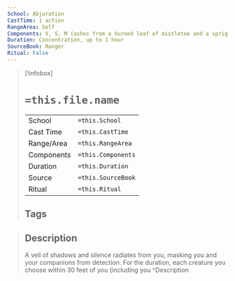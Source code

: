 ```yaml
---
School: Abjuration
CastTime: 1 action
RangeArea: Self
Components: V, S, M (ashes from a burned leaf of mistletoe and a sprig of spruce)
Duration: Concentration, up to 1 hour
SourceBook: Ranger
Ritual: False
---
```

> [!infobox]
>
> # `=this.file.name`
> |            |                    |
> | ---------- | ------------------ |
> | School     | `=this.School`     |
> | Cast Time  | `=this.CastTime`   |
> | Range/Area | `=this.RangeArea`  |
> | Components | `=this.Components` |
> | Duration   | `=this.Duration`   |
> | Source     | `=this.SourceBook` |
> | Ritual     | `=this.Ritual`     |
>## Tags
>

> ## Description
> A veil of shadows and silence radiates from you, masking you and your companions from detection. For the duration, each creature you choose within 30 feet of you (including you
> ^Description